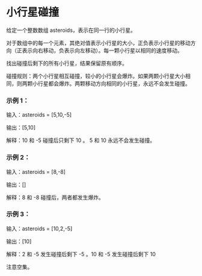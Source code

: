 # 小行星碰撞

给定一个整数数组 asteroids，表示在同一行的小行星。

对于数组中的每一个元素，其绝对值表示小行星的大小，正负表示小行星的移动方向（正表示向右移动，负表示向左移动）。每一颗小行星以相同的速度移动。

找出碰撞后剩下的所有小行星，结果保留原有顺序。

碰撞规则：两个小行星相互碰撞，较小的小行星会爆炸。如果两颗小行星大小相同，则两颗小行星都会爆炸。两颗移动方向相同的小行星，永远不会发生碰撞。



### 示例 1：

输入：asteroids = [5,10,-5]

输出：[5,10]

解释：10 和 -5 碰撞后只剩下 10 。 5 和 10 永远不会发生碰撞。

### 示例 2：

输入：asteroids = [8,-8]

输出：[]

解释：8 和 -8 碰撞后，两者都发生爆炸。

### 示例 3：

输入：asteroids = [10,2,-5]

输出：[10]

解释：2 和 -5 发生碰撞后剩下 -5 。10 和 -5 发生碰撞后剩下 10 

注意空集。